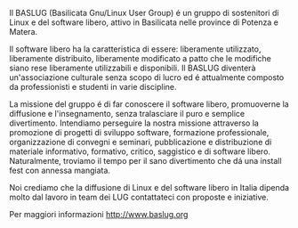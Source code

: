 Il BASLUG (Basilicata Gnu/Linux User Group) é un gruppo di sostenitori
di Linux e del software libero, attivo in Basilicata nelle province di
Potenza e Matera.

Il software libero ha la caratteristica di essere: liberamente
utilizzato, liberamente distribuito, liberamente modificato a patto che
le modifiche siano rese liberamente utilizzabili e disponibili. Il
BASLUG diventerà un\'associazione culturale senza scopo di lucro ed é
attualmente composto da professionisti e studenti in varie discipline.

La missione del gruppo é di far conoscere il software libero,
promuoverne la diffusione e l\'insegnamento, senza tralasciare il puro e
semplice divertimento. Intendiamo perseguire la nostra missione
attraverso la promozione di progetti di sviluppo software, formazione
professionale, organizzazione di convegni e seminari, pubblicazione e
distribuzione di materiale informativo, formativo, critico, saggistico e
di software libero. Naturalmente, troviamo il tempo per il sano
divertimento che dá una install fest con annessa mangiata.

Noi crediamo che la diffusione di Linux e del software libero in Italia
dipenda molto dal lavoro in team dei LUG contattateci con proposte e
iniziative.

Per maggiori informazioni <http://www.baslug.org>
